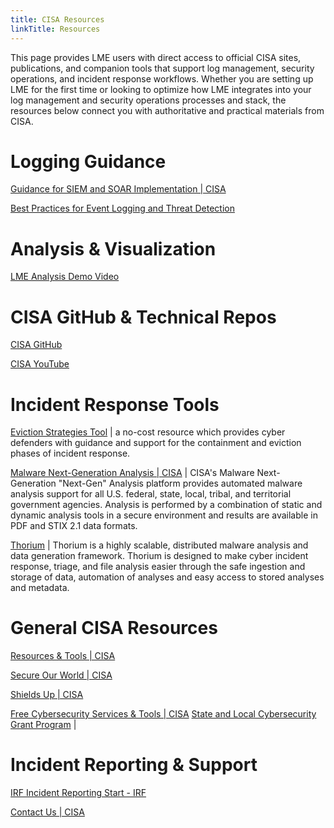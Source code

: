 ```yaml
---
title: CISA Resources
linkTitle: Resources
---
```

This page provides LME users with direct access to official CISA sites, publications, and companion tools that support log management, security operations, and incident response workflows. Whether you are setting up LME for the first time or looking to optimize how LME integrates into your log management and security operations processes and stack, the resources below connect you with authoritative and practical materials from CISA.​

# Logging Guidance

[Guidance for SIEM and SOAR Implementation | CISA](https://www.cisa.gov/resources-tools/resources/guidance-siem-and-soar-implementation)

[Best Practices for Event Logging and Threat Detection](https://www.cisa.gov/news-events/alerts/2024/08/21/asds-acsc-cisa-fbi-and-nsa-support-international-partners-release-best-practices-event-logging-and)

# Analysis & Visualization

[LME Analysis Demo Video](https://www.youtube.com/watch?v=AZFV6ZOLg7s)

# CISA GitHub & Technical Repos​

[CISA GitHub](https://github.com/cisagov)​

[CISA YouTube​](https://www.youtube.com/@CISAgov)

# Incident Response Tools 
[Eviction Strategies Tool](https://www.cisa.gov/eviction-strategies-tool) | a no-cost resource which provides cyber defenders with guidance and support for the containment and eviction phases of incident response. 

[Malware Next-Generation Analysis | CISA](https://www.cisa.gov/resources-tools/services/malware-next-generation-analysis) | CISA's Malware Next-Generation "Next-Gen" Analysis platform provides automated malware analysis support for all U.S. federal, state, local, tribal, and territorial government agencies. Analysis is performed by a combination of static and dynamic analysis tools in a secure environment and results are available in PDF and STIX 2.1 data formats. 


[Thorium](https://cisagov.github.io/thorium/) | Thorium is a highly scalable, distributed malware analysis and data generation framework. Thorium is designed to make cyber incident response, triage, and file analysis easier through the safe ingestion and storage of data, automation of analyses and easy access to stored analyses and metadata.

# General CISA Resources​

[Resources & Tools | CISA](https://www.cisa.gov/resources-tools)

[Secure Our World | CISA](https://www.cisa.gov/secure-our-world)

[Shields Up | CISA](https://www.cisa.gov/shields-up)

[Free Cybersecurity Services & Tools | CISA](https://www.cisa.gov/resources-tools/resources/free-cybersecurity-services-and-tools)
[State and Local Cybersecurity Grant Program](https://www.cisa.gov/cybergrants/slcgp) | 

# Incident Reporting & Support

[IRF Incident Reporting Start - IRF](https://myservices.cisa.gov/irf)

[Contact Us | CISA](https://www.cisa.gov/about/contact-us)
